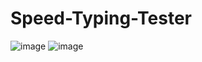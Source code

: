 # Speed-Typing-Tester

![image](https://github.com/dakh93/Speed-Typing-Tester/assets/24257859/d3d202c8-8fa0-4c95-b42b-17d665aaf600)
![image](https://github.com/dakh93/Speed-Typing-Tester/assets/24257859/883dd1bd-c352-4aaf-b073-436df43a3356)
